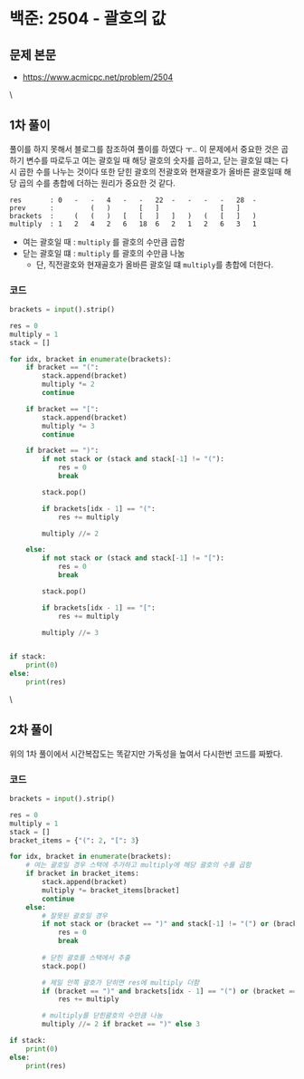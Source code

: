 # 백준: 2504 - 괄호의 값

## 문제 본문

* https://www.acmicpc.net/problem/2504

\


## 1차 풀이

풀이를 하지 못해서 블로그를 참조하여 풀이를 하였다 ㅜ.. 이 문제에서 중요한 것은 곱하기 변수를 따로두고 여는 괄호일 때 해당 괄호의 숫자를 곱하고, 닫는 괄호일 떄는 다시 곱한 수를 나누는 것이다 또한 닫힌 괄호의 전괄호와 현재괄호가 올바른 괄호일때 해당 곱의 수를 총합에 더하는 원리가 중요한 것 같다.

```
res       : 0   -   -   4   -   -   22  -   -   -   -   28  -
prev      :         (   )       [   ]               [   ]       
brackets  :     (   (   )   [   [   ]   ]   )   (   [   ]   )
multiply  : 1   2   4   2   6   18  6   2   1   2   6   3   1
```

* 여는 괄호일 때 : `multiply` 를 괄호의 수만큼 곱함
* 닫는 괄호일 떄 : `multiply` 를 괄호의 수만큼 나눔
  * 단, 직전괄호와 현재골호가 올바른 괄호일 떄 `multiply`를 총합에 더한다.

### 코드

```python
brackets = input().strip()

res = 0
multiply = 1
stack = []

for idx, bracket in enumerate(brackets):
    if bracket == "(":
        stack.append(bracket)
        multiply *= 2
        continue

    if bracket == "[":
        stack.append(bracket)
        multiply *= 3
        continue

    if bracket == ")":
        if not stack or (stack and stack[-1] != "("):
            res = 0
            break

        stack.pop()

        if brackets[idx - 1] == "(":
            res += multiply

        multiply //= 2

    else:
        if not stack or (stack and stack[-1] != "["):
            res = 0
            break

        stack.pop()

        if brackets[idx - 1] == "[":
            res += multiply

        multiply //= 3


if stack:
    print(0)
else:
    print(res)
```

\


## 2차 풀이

위의 1차 풀이에서 시간복잡도는 똑같지만 가독성을 높여서 다시한번 코드를 짜봤다.

### 코드

```python
brackets = input().strip()

res = 0
multiply = 1
stack = []
bracket_items = {"(": 2, "[": 3}

for idx, bracket in enumerate(brackets):
    # 여는 괄호일 경우 스택에 추가하고 multiply에 해당 괄호의 수를 곱함
    if bracket in bracket_items:
        stack.append(bracket)
        multiply *= bracket_items[bracket]
        continue
    else:
        # 잘못된 괄호일 경우
        if not stack or (bracket == ")" and stack[-1] != "(") or (bracket == "]" and stack[-1] != "["):
            res = 0
            break
        
        # 닫힌 괄호를 스택에서 추출
        stack.pop()

        # 제일 안쪽 괄호가 닫히면 res에 multiply 더함
        if (bracket == ")" and brackets[idx - 1] == "(") or (bracket == "]" and brackets[idx - 1] == "["):
            res += multiply

        # multiply를 닫힌괄호의 수만큼 나눔
        multiply //= 2 if bracket == ")" else 3

if stack:
    print(0)
else:
    print(res)
```

